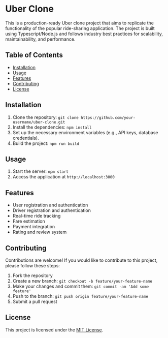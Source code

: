 # Uber Clone

This is a production-ready Uber clone project that aims to replicate the functionality of the popular ride-sharing application. The project is built using Typescript/Node.js and follows industry best practices for scalability, maintainability, and performance.

## Table of Contents

- [Installation](#installation)
- [Usage](#usage)
- [Features](#features)
- [Contributing](#contributing)
- [License](#license)

## Installation

1. Clone the repository: `git clone https://github.com/your-username/uber-clone.git`
2. Install the dependencies: `npm install`
3. Set up the necessary environment variables (e.g., API keys, database credentials).
4. Build the project: `npm run build`

## Usage

1. Start the server: `npm start`
2. Access the application at `http://localhost:3000`

## Features

- User registration and authentication
- Driver registration and authentication
- Real-time ride tracking
- Fare estimation
- Payment integration
- Rating and review system

## Contributing

Contributions are welcome! If you would like to contribute to this project, please follow these steps:

1. Fork the repository
2. Create a new branch: `git checkout -b feature/your-feature-name`
3. Make your changes and commit them: `git commit -am 'Add some feature'`
4. Push to the branch: `git push origin feature/your-feature-name`
5. Submit a pull request

## License

This project is licensed under the [MIT License](LICENSE).
